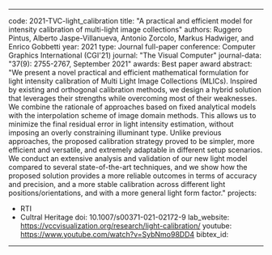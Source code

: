 ---

code: 2021-TVC-light_calibration
title: "A practical and efficient model for intensity calibration of multi-light image collections"
authors: Ruggero Pintus, Alberto Jaspe-Villanueva, Antonio Zorcolo, Markus Hadwiger, and Enrico Gobbetti
year: 2021
type: Journal full-paper
conference: Computer Graphics International (CGI'21)
journal: "The Visual Computer"
journal-data: "37(9): 2755-2767, September 2021"
awards: Best paper award
abstract: "We present a novel practical and efficient mathematical formulation for light intensity calibration of Multi Light Image Collections (MLICs). Inspired by existing and orthogonal calibration methods, we design a hybrid solution that leverages their strengths while overcoming most of their weaknesses. We combine the rationale of approaches based on fixed analytical models with the interpolation scheme of image domain methods. This allows us to minimize the final residual error in light intensity estimation, without imposing an overly constraining illuminant type. Unlike previous approaches, the proposed calibration strategy proved to be simpler, more efficient and versatile, and extremely adaptable in different setup scenarios. We conduct an extensive analysis and validation of our new light model compared to several state-of-the-art techniques, and we show how the proposed solution provides a more reliable outcomes in terms of accuracy and precision, and a more stable calibration across different light positions/orientations, and with a more general light form factor."
projects: 
 - RTI
 - Cultral Heritage
doi: 10.1007/s00371-021-02172-9
lab_website: https://vccvisualization.org/research/light-calibration/
youtube: https://www.youtube.com/watch?v=SybNmo98DD4
bibtex_id: 

---